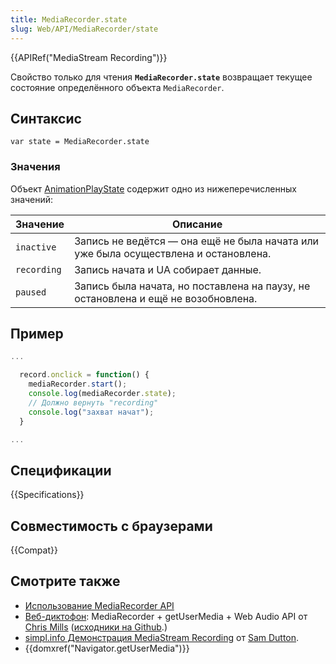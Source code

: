 ```yaml
---
title: MediaRecorder.state
slug: Web/API/MediaRecorder/state
---
```


{{APIRef("MediaStream Recording")}}

Свойство только для чтения **`MediaRecorder.state`** возвращает текущее состояние определённого объекта `MediaRecorder`.

## Синтаксис

```
var state = MediaRecorder.state
```

### Значения

Объект [AnimationPlayState](http://w3c.github.io/web-animations/#enumdef-animationplaystate) содержит одно из нижеперечисленных значений:

| Значение    | Описание                                                                            |
| ----------- | ----------------------------------------------------------------------------------- |
| `inactive`  | Запись не ведётся — она ещё не была начата или уже была осуществлена и остановлена. |
| `recording` | Запись начата и UA собирает данные.                                                 |
| `paused`    | Запись была начата, но поставлена на паузу, не остановлена и ещё не возобновлена.   |

## Пример

```js
...

  record.onclick = function() {
    mediaRecorder.start();
    console.log(mediaRecorder.state);
    // Должно вернуть "recording"
    console.log("захват начат");
  }

...
```

## Спецификации

{{Specifications}}

## Совместимость с браузерами

{{Compat}}

## Смотрите также

- [Использование MediaRecorder API](/ru/docs/Web/API/MediaRecorder_API/Using_the_MediaRecorder_API)
- [Веб-диктофон](http://mdn.github.io/web-dictaphone/): MediaRecorder + getUserMedia + Web Audio API от [Chris Mills](https://twitter.com/chrisdavidmills) ([исходники на Github](https://github.com/mdn/web-dictaphone/).)
- [simpl.info Демонстрация MediaStream Recording](http://simpl.info/mediarecorder/) от [Sam Dutton](https://twitter.com/sw12).
- {{domxref("Navigator.getUserMedia")}}
